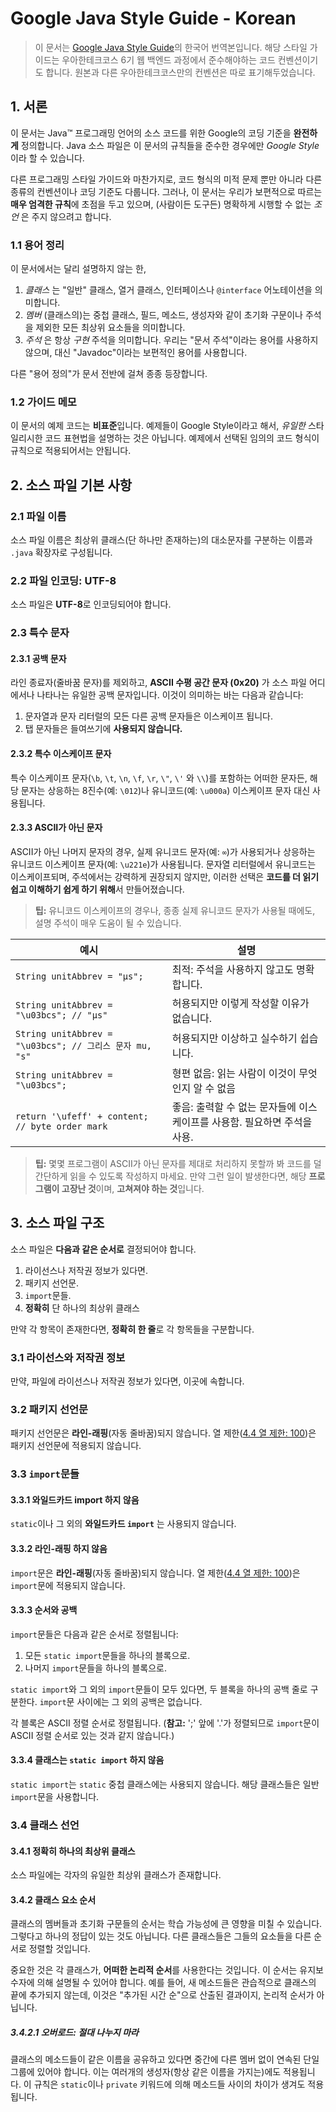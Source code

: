 # Google Java Style Guide - Korean

> 이 문서는 [Google Java Style Guide](https://google.github.io/styleguide/javaguide.html)의 한국어 번역본입니다. 해당 스타일 가이드는 우아한테크코스 6기 웹 백엔드 과정에서 준수해야하는 코드 컨벤션이기도 합니다. 원본과 다른 우아한테크코스만의 컨벤션은 따로 표기해두었습니다.

## 1. 서론

이 문서는 Java™ 프로그래밍 언어의 소스 코드를 위한 Google의 코딩 기준을 **완전하게** 정의합니다. Java 소스 파일은 이 문서의 규칙들을 준수한 경우에만 *Google Style*이라 할 수 있습니다.

다른 프로그래밍 스타일 가이드와 마찬가지로, 코드 형식의 미적 문제 뿐만 아니라 다른 종류의 컨벤션이나 코딩 기준도 다룹니다. 그러나, 이 문서는 우리가 보편적으로 따르는 **매우 엄격한 규칙**에 초점을 두고 있으며, (사람이든 도구든) 명확하게 시행할 수 없는 _조언_ 은 주지 않으려고 합니다.

### 1.1 용어 정리

이 문서에서는 달리 설명하지 않는 한,

1. _클래스_ 는 "일반" 클래스, 열거 클래스, 인터페이스나 `@interface` 어노테이션을 의미합니다.
2. _멤버_ (클래스의)는 중첩 클래스, 필드, 메소드, 생성자와 같이 초기화 구문이나 주석을 제외한 모든 최상위 요소들을 의미합니다.
3. _주석_ 은 항상 _구현_ 주석을 의미합니다. 우리는 "문서 주석"이라는 용어를 사용하지 않으며, 대신 "Javadoc"이라는 보편적인 용어를 사용합니다.

다른 "용어 정의"가 문서 전반에 걸쳐 종종 등장합니다.

### 1.2 가이드 메모

이 문서의 예제 코드는 **비표준**입니다. 예제들이 Google Style이라고 해서, _유일한_ 스타일리시한 코드 표현법을 설명하는 것은 아닙니다. 예제에서 선택된 임의의 코드 형식이 규칙으로 적용되어서는 안됩니다.

## 2. 소스 파일 기본 사항

### 2.1 파일 이름

소스 파일 이름은 최상위 클래스(단 하나만 존재하는)의 대소문자를 구분하는 이름과 `.java` 확장자로 구성됩니다.

### 2.2 파일 인코딩: UTF-8

소스 파일은 **UTF-8**로 인코딩되어야 합니다.

### 2.3 특수 문자

#### 2.3.1 공백 문자

라인 종료자(줄바꿈 문자)를 제외하고, **ASCII 수평 공간 문자 (0x20)** 가 소스 파일 어디에서나 나타나는 유일한 공백 문자입니다. 이것이 의미하는 바는 다음과 같습니다:

1. 문자열과 문자 리터럴의 모든 다른 공백 문자들은 이스케이프 됩니다.
2. 탭 문자들은 들여쓰기에 **사용되지 않습니다.**

#### 2.3.2 특수 이스케이프 문자

특수 이스케이프 문자(`\b`, `\t`, `\n`, `\f`, `\r`, `\"`, `\'` 와 `\\`)를 포함하는 어떠한 문자든, 해당 문자는 상응하는 8진수(예: `\012`)나 유니코드(예: `\u000a`) 이스케이프 문자 대신 사용됩니다.

#### 2.3.3 ASCII가 아닌 문자

ASCII가 아닌 나머지 문자의 경우, 실제 유니코드 문자(예: `∞`)가 사용되거나 상응하는 유니코드 이스케이프 문자(예: `\u221e`)가 사용됩니다. 문자열 리터럴에서 유니코드는 이스케이프되며, 주석에서는 강력하게 권장되지 않지만, 이러한 선택은 **코드를 더 읽기 쉽고 이해하기 쉽게 하기 위해**서 만들어졌습니다.

> **팁:** 유니코드 이스케이프의 경우나, 종종 실제 유니코드 문자가 사용될 때에도, 설명 주석이 매우 도움이 될 수 있습니다.

| 예시                                                    | 설명                                                                     |
| ------------------------------------------------------- | ------------------------------------------------------------------------ |
| `String unitAbbrev = "μs";`                             | 최적: 주석을 사용하지 않고도 명확합니다.                                 |
| `String unitAbbrev = "\u03bcs"; // "μs"`                | 허용되지만 이렇게 작성할 이유가 없습니다.                                |
| `String unitAbbrev = "\u03bcs"; // 그리스 문자 mu, "s"` | 허용되지만 이상하고 실수하기 쉽습니다.                                   |
| `String unitAbbrev = "\u03bcs";`                        | 형편 없음: 읽는 사람이 이것이 무엇인지 알 수 없음                        |
| `return '\ufeff' + content; // byte order mark`         | 좋음: 출력할 수 없는 문자들에 이스케이프를 사용함. 필요하면 주석을 사용. |

> **팁:** 몇몇 프로그램이 ASCII가 아닌 문자를 제대로 처리하지 못할까 봐 코드를 덜 간단하게 읽을 수 있도록 작성하지 마세요. 만약 그런 일이 발생한다면, 해당 **프로그램이 고장난 것**이며, **고쳐져야 하는 것**입니다.

## 3. 소스 파일 구조

소스 파일은 **다음과 같은 순서로** 결정되어야 합니다.

1. 라이선스나 저작권 정보가 있다면.
2. 패키지 선언문.
3. `import`문들.
4. **정확히** 단 하나의 최상위 클래스

만약 각 항목이 존재한다면, **정확히 한 줄**로 각 항목들을 구분합니다.

### 3.1 라이선스와 저작권 정보

만약, 파일에 라이선스나 저작권 정보가 있다면, 이곳에 속합니다.

### 3.2 패키지 선언문

패키지 선언문은 **라인-래핑**(자동 줄바꿈)되지 않습니다. 열 제한([4.4 열 제한: 100](https://github.com/hangillee/TIL/blob/main/Java))은 패키지 선언문에 적용되지 않습니다.

### 3.3 `import`문들

#### 3.3.1 와일드카드 import 하지 않음

`static`이나 그 외의 **와일드카드 `import`** 는 사용되지 않습니다.

#### 3.3.2 라인-래핑 하지 않음

`import`문은 **라인-래핑**(자동 줄바꿈)되지 않습니다. 열 제한([4.4 열 제한: 100](https://github.com/hangillee/TIL/blob/main/Java))은 `import`문에 적용되지 않습니다.

#### 3.3.3 순서와 공백

`import`문들은 다음과 같은 순서로 정렬됩니다:

1. 모든 `static import`문들을 하나의 블록으로.
2. 나머지 `import`문들을 하나의 블록으로.

`static import`와 그 외의 `import`문들이 모두 있다면, 두 블록을 하나의 공백 줄로 구분한다. `import`문 사이에는 그 외의 공백은 없습니다.

각 블록은 ASCII 정렬 순서로 정렬됩니다. (**참고:** ';' 앞에 '.'가 정렬되므로 `import`문이 ASCII 정렬 순서로 있는 것과 같지 않습니다.)

#### 3.3.4 클래스는 `static import` 하지 않음

`static import`는 `static` 중첩 클래스에는 사용되지 않습니다. 해당 클래스들은 일반 `import`문을 사용합니다.

### 3.4 클래스 선언

#### 3.4.1 정확히 하나의 최상위 클래스

소스 파일에는 각자의 유일한 최상위 클래스가 존재합니다.

#### 3.4.2 클래스 요소 순서

클래스의 멤버들과 초기화 구문들의 순서는 학습 가능성에 큰 영향을 미칠 수 있습니다. 그렇다고 하나의 정답이 있는 것도 아닙니다. 다른 클래스들은 그들의 요소들을 다른 순서로 정렬할 것입니다.

중요한 것은 각 클래스가, **어떠한 논리적 순서**를 사용한다는 것입니다. 이 순서는 유지보수자에 의해 설명될 수 있어야 합니다. 예를 들어, 새 메소드들은 관습적으로 클래스의 끝에 추가되지 않는데, 이것은 "추가된 시간 순"으로 산출된 결과이지, 논리적 순서가 아닙니다.

##### 3.4.2.1 오버로드: 절대 나누지 마라

클래스의 메소드들이 같은 이름을 공유하고 있다면 중간에 다른 멤버 없이 연속된 단일 그룹에 있어야 합니다. 이는 여러개의 생성자(항상 같은 이름을 가지는)에도 적용됩니다. 이 규칙은 `static`이나 `private` 키워드에 의해 메소드들 사이의 차이가 생겨도 적용됩니다.
